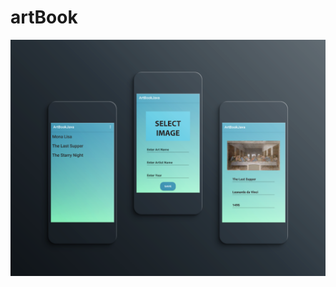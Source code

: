 # artBook
 
<img width="700" src="https://github.com/yusufaktan/artBook_Java/blob/main/imagefor_readme/image.png">
